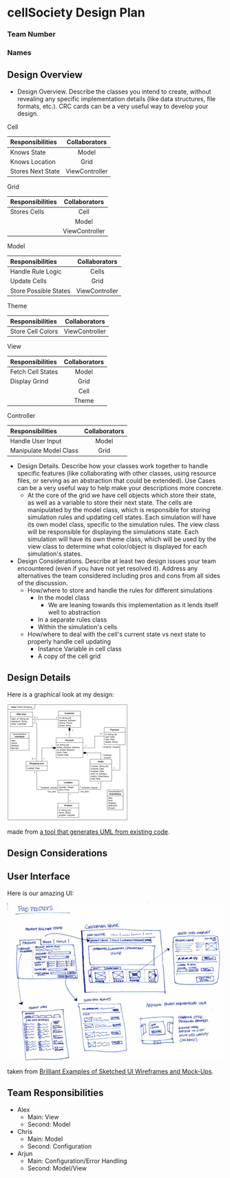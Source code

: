# cellSociety Design Plan
### Team Number
### Names


## Design Overview

 * Design Overview. Describe the classes you intend to create, without revealing any specific implementation details 
 (like data structures, file formats, etc.). CRC cards can be a very useful way to develop your design.
  
Cell


| Responsibilities      | Collaborators    |
| :------------- | :----------: |
|  Knows State   | Model   |
| Knows Location   | Grid |
| Stores Next State   | ViewController |

Grid


| Responsibilities      | Collaborators    |
| :------------- | :----------: |
|  Stores Cells | Cell |
|   | Model |
|   | ViewController |

Model


| Responsibilities      | Collaborators    |
| :------------- | :----------: |
|  Handle Rule Logic | Cells   |
| Update Cells   | Grid |
| Store Possible States   | ViewController |

Theme


| Responsibilities      | Collaborators    |
| :------------- | :----------: |
|  Store Cell Colors | ViewController  |


View


| Responsibilities      | Collaborators    |
| :------------- | :----------: |
|  Fetch Cell States | Model  |
| Display Grind  | Grid |
| | Cell |
|   | Theme |

Controller


| Responsibilities      | Collaborators    |
| :------------- | :----------: |
|  Handle User Input | Model  |
| Manipulate Model Class | Grid |

 * Design Details. Describe how your classes work together to handle specific features (like collaborating 
 with other classes, using resource files, or serving as an abstraction that could be extended). 
 Use Cases can be a very useful way to help make your descriptions more concrete.
    * At the core of the grid we have cell objects which store their state, as well as a variable to 
    store their next state. The cells are manipulated by the model class, which is responsible for 
    storing simulation rules and updating cell states. Each simulation will have its own model class,
    specific to the simulation rules. The view class will be responsible for displaying the simulations state.
    Each simulation will have its own theme class, which will be used by the view class to determine what
    color/object is displayed for each simulation's states. 
 * Design Considerations. Describe at least two design issues your team encountered (even if you have 
 not yet resolved it). Address any alternatives the team considered including pros and cons from all sides of the discussion.
    * How/where to store and handle the rules for different simulations
        * In the model class
            * We are leaning towards this implementation as it lends itself well to abstraction
        * In a separate rules class
        * Within the simulation's cells
    * How/where to deal with the cell's current state vs next state to properly handle cell updating
       * Instance Variable in cell class
       * A copy of the cell grid

## Design Details

Here is a graphical look at my design:

![This is cool, too bad you can't see it](online-shopping-uml-example.png "An initial UI")

made from [a tool that generates UML from existing code](http://staruml.io/).


## Design Considerations


## User Interface

Here is our amazing UI:

![This is cool, too bad you can't see it](29-sketched-ui-wireframe.jpg "An alternate design")

taken from [Brilliant Examples of Sketched UI Wireframes and Mock-Ups](https://onextrapixel.com/40-brilliant-examples-of-sketched-ui-wireframes-and-mock-ups/).


## Team Responsibilities

 * Alex
    * Main: View
    * Second: Model
 * Chris
    * Main: Model
    * Second: Configuration
 * Arjun
    * Main: Configuration/Error Handling
    * Second: Model/View